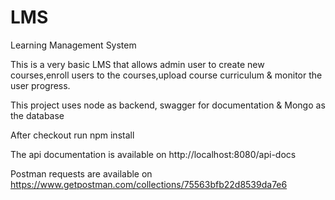 # LMS
Learning Management System

This is a very basic LMS that allows admin user to create new courses,enroll users to the courses,upload course curriculum & monitor the
user progress.

This project uses node as backend, swagger for documentation & Mongo as the database

After checkout run npm install

The api documentation is available on http://localhost:8080/api-docs

Postman requests are available on https://www.getpostman.com/collections/75563bfb22d8539da7e6
